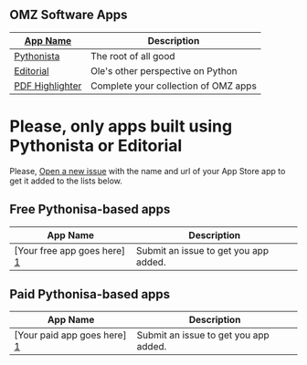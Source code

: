 OMZ Software Apps
-----------------

| [App Name]          | Description | 
| ------------------- | ----------- | 
| [Pythonista][]      | The root of all good |
| [Editorial][]       | Ole's other perspective on Python    |
| [PDF Highlighter][] | Complete your collection of OMZ apps |

# Please, only apps built using Pythonista or Editorial
Please, [Open a new issue][1] with the name and url of your App Store app to get it added to the lists below.

Free Pythonisa-based apps
-------------------------
| App Name           | Description   | 
| -------------      | ------------- | 
| [Your free app goes here] [1] | Submit an issue to get you app added. |


Paid Pythonisa-based apps
-------------------------

| App Name           | Description   | 
| -------------      | ------------- | 
| [Your paid app goes here] [1] | Submit an issue to get you app added. |

[1]: https://github.com/Pythonista-Tools/Pythonista-Tools/issues/new
[App Name]: http://omz-software.com
[Pythonista]: http://omz-software.com/pythonista
[Editorial]: http://omz-software.com/editorial
[PDF Highlighter]: http://omz-software.com/highlighter

